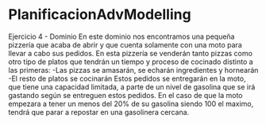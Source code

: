 # PlanificacionAdvModelling

Ejercicio 4 - Dominio
En este dominio nos encontramos una pequeña pizzería que acaba de abrir y que cuenta solamente con una moto para llevar a cabo sus pedidos.
En esta pizzería se venderán tanto pizzas como otro tipo de platos que tendrán un tiempo y proceso de cocinado distinto a las primeras:
    -Las pizzas se amasarán, se echarán ingredientes y hornearán
    -El resto de platos se cocinarán
Estos pedidos se entregarán en la moto, que tiene una capacidad limitada, a parte de un nivel de gasolina que se irá gastando según se entreguen estos pedidos.
En el caso de que la moto empezara a tener un menos del 20% de su gasolina siendo 100 el maximo, tendrá que parar a repostar en una gasolinera cercana.
